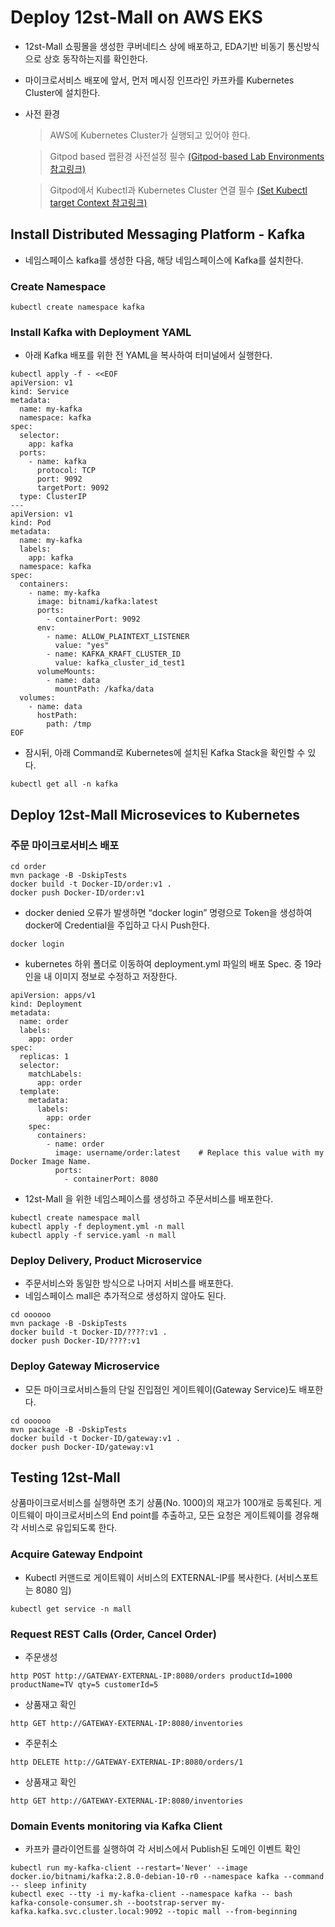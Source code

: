 # Deploy 12st-Mall on AWS EKS

- 12st-Mall 쇼핑몰을 생성한 쿠버네티스 상에 배포하고, EDA기반 비동기 통신방식으로 상호 동작하는지를 확인한다.
- 마이크로서비스 배포에 앞서, 먼저 메시징 인프라인 카프카를 Kubernetes Cluster에 설치한다.

- 사전 환경
  > AWS에 Kubernetes Cluster가 실행되고 있어야 한다.

  > Gitpod based 랩환경 사전설정 필수
[(Gitpod-based Lab Environments 참고링크)](https://github.com/acmexii/msaez-labs/tree/main/06%EA%B0%95_Sample-Order-Microservice#configure-web-based-rumtime-environments)

  > Gitpod에서 Kubectl과 Kubernetes Cluster 연결 필수
[(Set Kubectl target Context 참고링크)](https://github.com/acmexii/msaez-labs/tree/main/10%EA%B0%95_Kubernetes-and-AWS-EKS#configure-kubernetes-access-from-gitpod)

## Install Distributed Messaging Platform - Kafka

- 네임스페이스 kafka를 생성한 다음, 해당 네임스페이스에 Kafka를 설치한다.

### Create Namespace
```
kubectl create namespace kafka
```

### Install Kafka with Deployment YAML
- 아래 Kafka 배포를 위한 전 YAML을 복사하여 터미널에서 실행한다.
```
kubectl apply -f - <<EOF
apiVersion: v1
kind: Service
metadata:
  name: my-kafka
  namespace: kafka
spec:
  selector:
    app: kafka
  ports:
    - name: kafka
      protocol: TCP
      port: 9092
      targetPort: 9092
  type: ClusterIP
---
apiVersion: v1
kind: Pod
metadata:
  name: my-kafka
  labels:
    app: kafka
  namespace: kafka  
spec:
  containers:
    - name: my-kafka
      image: bitnami/kafka:latest
      ports:
        - containerPort: 9092
      env:  
        - name: ALLOW_PLAINTEXT_LISTENER
          value: "yes"   
        - name: KAFKA_KRAFT_CLUSTER_ID
          value: kafka_cluster_id_test1                  
      volumeMounts:
        - name: data
          mountPath: /kafka/data
  volumes:
    - name: data
      hostPath:
        path: /tmp
EOF
```

- 잠시뒤, 아래 Command로 Kubernetes에 설치된 Kafka Stack을 확인할 수 있다.
```
kubectl get all -n kafka
```

## Deploy 12st-Mall Microsevices to Kubernetes

### 주문 마이크로서비스 배포
```
cd order
mvn package -B -DskipTests
docker build -t Docker-ID/order:v1 .
docker push Docker-ID/order:v1
```
- docker denied 오류가 발생하면 “docker login” 명령으로 Token을 생성하여 docker에 Credential을 주입하고 다시 Push한다.
```
docker login
```

- kubernetes 하위 폴더로 이동하여 deployment.yml 파일의 배포 Spec. 중 19라인을 내 이미지 정보로 수정하고 저장한다.
```
apiVersion: apps/v1
kind: Deployment
metadata:
  name: order
  labels:
    app: order
spec:
  replicas: 1
  selector:
    matchLabels:
      app: order
  template:
    metadata:
      labels:
        app: order
    spec:
      containers:
        - name: order
          image: username/order:latest    # Replace this value with my Docker Image Name.
          ports:
            - containerPort: 8080
```

- 12st-Mall 을 위한 네임스페이스를 생성하고 주문서비스를 배포한다.
```
kubectl create namespace mall
kubectl apply -f deployment.yml -n mall
kubectl apply -f service.yaml -n mall
```

### Deploy Delivery, Product Microservice 
- 주문서비스와 동일한 방식으로 나머지 서비스를 배포한다.
- 네임스페이스 mall은 추가적으로 생성하지 않아도 된다.
```
cd oooooo
mvn package -B -DskipTests
docker build -t Docker-ID/????:v1 .
docker push Docker-ID/????:v1
```

### Deploy Gateway Microservice 
- 모든 마이크로서비스들의 단일 진입점인 게이트웨이(Gateway Service)도 배포한다.
```
cd oooooo
mvn package -B -DskipTests
docker build -t Docker-ID/gateway:v1 .
docker push Docker-ID/gateway:v1
```

## Testing 12st-Mall 

상품마이크로서비스를 실행하면 초기 상품(No. 1000)의 재고가 100개로 등록된다.
게이트웨이 마이크로서비스의 End point를 추출하고, 모든 요청은 게이트웨이를 경유해 각 서비스로 유입되도록 한다.

### Acquire Gateway Endpoint
- Kubectl 커맨드로 게이트웨이 서비스의 EXTERNAL-IP를 복사한다. (서비스포트는 8080 임)
```
kubectl get service -n mall
```

### Request REST Calls (Order, Cancel Order)

- 주문생성
```
http POST http://GATEWAY-EXTERNAL-IP:8080/orders productId=1000 productName=TV qty=5 customerId=5
```
- 상품재고 확인
```
http GET http://GATEWAY-EXTERNAL-IP:8080/inventories
```
- 주문취소
```
http DELETE http://GATEWAY-EXTERNAL-IP:8080/orders/1
```
- 상품재고 확인
```
http GET http://GATEWAY-EXTERNAL-IP:8080/inventories
```

### Domain Events monitoring via Kafka Client

- 카프카 클라이언트를 실행하여 각 서비스에서 Publish된 도메인 이벤트 확인
```
kubectl run my-kafka-client --restart='Never' --image docker.io/bitnami/kafka:2.8.0-debian-10-r0 --namespace kafka --command -- sleep infinity
kubectl exec --tty -i my-kafka-client --namespace kafka -- bash
kafka-console-consumer.sh --bootstrap-server my-kafka.kafka.svc.cluster.local:9092 --topic mall --from-beginning
```

